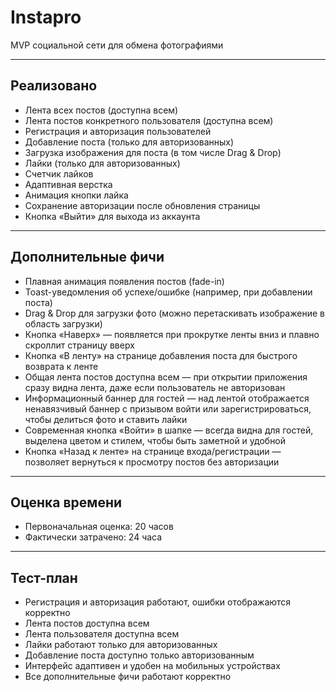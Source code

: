 # Instapro

MVP социальной сети для обмена фотографиями

---

## Реализовано

- Лента всех постов (доступна всем)
- Лента постов конкретного пользователя (доступна всем)
- Регистрация и авторизация пользователей
- Добавление поста (только для авторизованных)
- Загрузка изображения для поста (в том числе Drag & Drop)
- Лайки (только для авторизованных)
- Счетчик лайков
- Адаптивная верстка
- Анимация кнопки лайка
- Сохранение авторизации после обновления страницы
- Кнопка «Выйти» для выхода из аккаунта

---

## Дополнительные фичи

- Плавная анимация появления постов (fade-in)
- Toast-уведомления об успехе/ошибке (например, при добавлении поста)
- Drag & Drop для загрузки фото (можно перетаскивать изображение в область загрузки)
- Кнопка «Наверх» — появляется при прокрутке ленты вниз и плавно скроллит страницу вверх
- Кнопка «В ленту» на странице добавления поста для быстрого возврата к ленте
- Общая лента постов доступна всем — при открытии приложения сразу видна лента, даже если пользователь не авторизован
- Информационный баннер для гостей — над лентой отображается ненавязчивый баннер с призывом войти или зарегистрироваться, чтобы делиться фото и ставить лайки
- Современная кнопка «Войти» в шапке — всегда видна для гостей, выделена цветом и стилем, чтобы быть заметной и удобной
- Кнопка «Назад к ленте» на странице входа/регистрации — позволяет вернуться к просмотру постов без авторизации
---

## Оценка времени

- Первоначальная оценка: 20 часов
- Фактически затрачено: 24 часа

---


## Тест-план

- Регистрация и авторизация работают, ошибки отображаются корректно
- Лента постов доступна всем
- Лента пользователя доступна всем
- Лайки работают только для авторизованных
- Добавление поста доступно только авторизованным
- Интерфейс адаптивен и удобен на мобильных устройствах
- Все дополнительные фичи работают корректно

